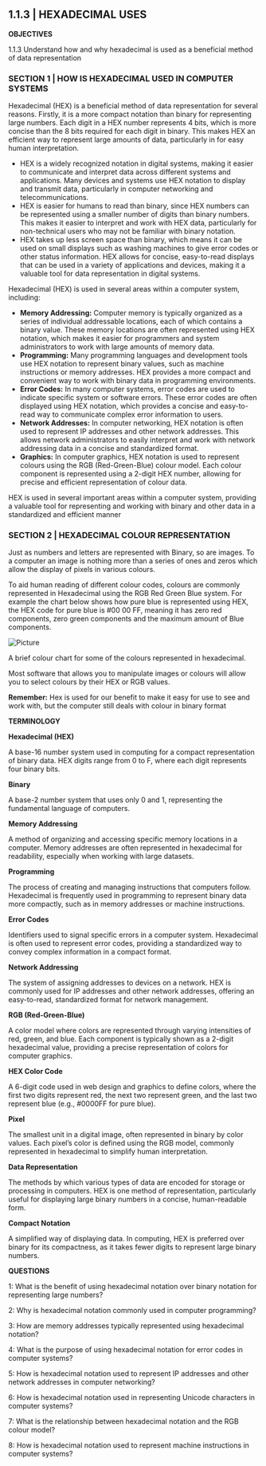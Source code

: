 ## 1.1.3 | HEXADECIMAL USES

**OBJECTIVES**

1.1.3 Understand how and why hexadecimal is used as a beneficial method of data representation

### SECTION 1 | HOW IS HEXADECIMAL USED IN COMPUTER SYSTEMS

Hexadecimal (HEX) is a beneficial method of data representation for several reasons. Firstly, it is a more compact notation than binary for representing large numbers. Each digit in a HEX number represents 4 bits, which is more concise than the 8 bits required for each digit in binary. This makes HEX an efficient way to represent large amounts of data, particularly in for easy human interpretation.

- HEX is a widely recognized notation in digital systems, making it easier to communicate and interpret data across different systems and applications. Many devices and systems use HEX notation to display and transmit data, particularly in computer networking and telecommunications.
- HEX is easier for humans to read than binary, since HEX numbers can be represented using a smaller number of digits than binary numbers. This makes it easier to interpret and work with HEX data, particularly for non-technical users who may not be familiar with binary notation.
- HEX takes up less screen space than binary, which means it can be used on small displays such as washing machines to give error codes or other status information. HEX allows for concise, easy-to-read displays that can be used in a variety of applications and devices, making it a valuable tool for data representation in digital systems.

Hexadecimal (HEX) is used in several areas within a computer system, including:

- **Memory Addressing:** Computer memory is typically organized as a series of individual addressable locations, each of which contains a binary value. These memory locations are often represented using HEX notation, which makes it easier for programmers and system administrators to work with large amounts of memory data.
- **Programming:** Many programming languages and development tools use HEX notation to represent binary values, such as machine instructions or memory addresses. HEX provides a more compact and convenient way to work with binary data in programming environments.
- **Error Codes:** In many computer systems, error codes are used to indicate specific system or software errors. These error codes are often displayed using HEX notation, which provides a concise and easy-to-read way to communicate complex error information to users.
- **Network Addresses:** In computer networking, HEX notation is often used to represent IP addresses and other network addresses. This allows network administrators to easily interpret and work with network addressing data in a concise and standardized format.
- **Graphics:** In computer graphics, HEX notation is used to represent colours using the RGB (Red-Green-Blue) colour model. Each colour component is represented using a 2-digit HEX number, allowing for precise and efficient representation of colour data.

HEX is used in several important areas within a computer system, providing a valuable tool for representing and working with binary and other data in a standardized and efficient manner

### SECTION 2 | HEXADECIMAL COLOUR REPRESENTATION

Just as numbers and letters are represented with Binary, so are images. To a computer an image is nothing more than a series of ones and zeros which allow the display of pixels in various colours.

To aid human reading of different colour codes, colours are commonly represented in Hexadecimal using the RGB Red Green Blue system. For example the chart below shows how pure blue is represented using HEX, the HEX code for pure blue is #00 00 FF, meaning it has zero red components, zero green components and the maximum amount of Blue components.

![Picture](https://www.computersciencecafe.com/uploads/4/3/9/3/43932527/hexcolour_orig.jpg)

A brief colour chart for some of the colours represented in hexadecimal.

Most software that allows you to manipulate images or colours will allow you to select colours by their HEX or RGB values.

**Remember:** Hex is used for our benefit to make it easy for use to see and work with, but the computer still deals with colour in binary format



**TERMINOLOGY**

**Hexadecimal (HEX)**

A base-16 number system used in computing for a compact representation of binary data. HEX digits range from 0 to F, where each digit represents four binary bits.

**Binary**

A base-2 number system that uses only 0 and 1, representing the fundamental language of computers.

**Memory Addressing**

A method of organizing and accessing specific memory locations in a computer. Memory addresses are often represented in hexadecimal for readability, especially when working with large datasets.

**Programming**

The process of creating and managing instructions that computers follow. Hexadecimal is frequently used in programming to represent binary data more compactly, such as in memory addresses or machine instructions.

**Error Codes**

Identifiers used to signal specific errors in a computer system. Hexadecimal is often used to represent error codes, providing a standardized way to convey complex information in a compact format.

**Network Addressing**

The system of assigning addresses to devices on a network. HEX is commonly used for IP addresses and other network addresses, offering an easy-to-read, standardized format for network management.

**RGB (Red-Green-Blue)**

A color model where colors are represented through varying intensities of red, green, and blue. Each component is typically shown as a 2-digit hexadecimal value, providing a precise representation of colors for computer graphics.

**HEX Color Code**

A 6-digit code used in web design and graphics to define colors, where the first two digits represent red, the next two represent green, and the last two represent blue (e.g., #0000FF for pure blue).

**Pixel**

The smallest unit in a digital image, often represented in binary by color values. Each pixel’s color is defined using the RGB model, commonly represented in hexadecimal to simplify human interpretation.

**Data Representation**

The methods by which various types of data are encoded for storage or processing in computers. HEX is one method of representation, particularly useful for displaying large binary numbers in a concise, human-readable form.

**Compact Notation**

A simplified way of displaying data. In computing, HEX is preferred over binary for its compactness, as it takes fewer digits to represent large binary numbers.



**QUESTIONS**

1: What is the benefit of using hexadecimal notation over binary notation for representing large numbers?

2: Why is hexadecimal notation commonly used in computer programming?

3: How are memory addresses typically represented using hexadecimal notation?

4: What is the purpose of using hexadecimal notation for error codes in computer systems?

5: How is hexadecimal notation used to represent IP addresses and other network addresses in computer networking?

6: How is hexadecimal notation used in representing Unicode characters in computer systems?

7: What is the relationship between hexadecimal notation and the RGB colour model?

8: How is hexadecimal notation used to represent machine instructions in computer systems?
